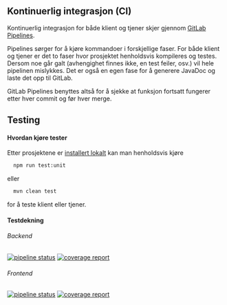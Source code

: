 ## Kontinuerlig integrasjon (CI)

Kontinuerlig integrasjon for både klient og tjener skjer gjennom [GitLab Pipelines](https://docs.gitlab.com/ee/ci/pipelines/).

Pipelines sørger for å kjøre kommandoer i forskjellige faser. For både klient og tjener er det to faser hvor prosjektet henholdsvis kompileres og testes. Dersom noe går galt (avhengighet finnes ikke, en test feiler, osv.) vil hele pipelinen mislykkes. Det er også en egen fase for å generere JavaDoc og laste det opp til GitLab.

GitLab Pipelines benyttes altså for å sjekke at funksjon fortsatt fungerer etter hver commit og før hver merge.

## Testing



#### Hvordan kjøre tester

Etter prosjektene er [installert lokalt](Installasjon) kan man henholdsvis kjøre

```cmd
  npm run test:unit
```
eller
```cmd
  mvn clean test
```
for å teste klient eller tjener.

#### Testdekning

###### Backend
[![pipeline status](https://gitlab.stud.idi.ntnu.no/idatt2106_2022_08/backend/badges/main/pipeline.svg)](https://gitlab.stud.idi.ntnu.no/idatt2106_2022_08/backend/-/commits/main) 
[![coverage report](https://gitlab.stud.idi.ntnu.no/idatt2106_2022_08/backend/badges/main/coverage.svg)](https://gitlab.stud.idi.ntnu.no/idatt2106_2022_08/backend/-/commits/main)

###### Frontend
[![pipeline status](https://gitlab.stud.idi.ntnu.no/idatt2106_2022_08/frontend/badges/main/pipeline.svg)](https://gitlab.stud.idi.ntnu.no/idatt2106_2022_08/frontend/-/commits/main)
[![coverage report](https://gitlab.stud.idi.ntnu.no/idatt2106_2022_08/frontend/badges/main/coverage.svg)](https://gitlab.stud.idi.ntnu.no/idatt2106_2022_08/frontend/-/commits/main)